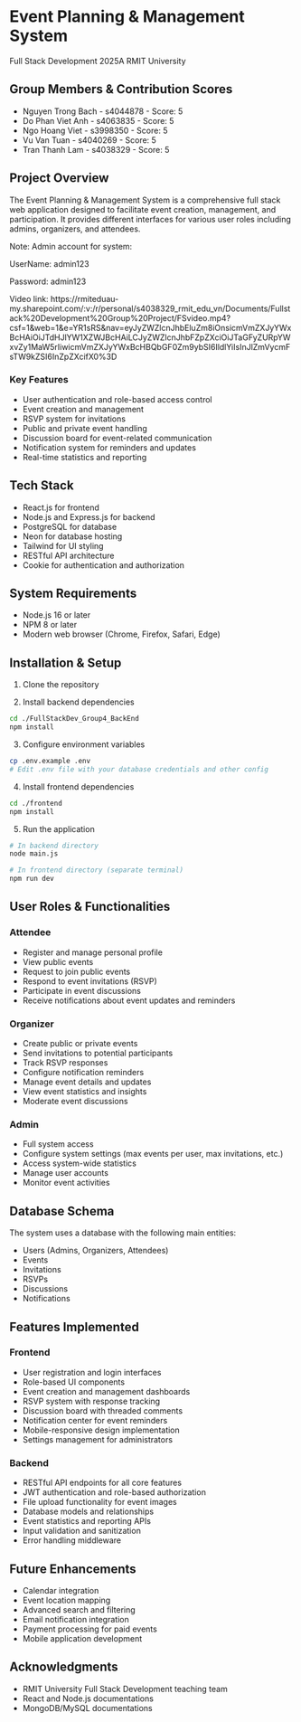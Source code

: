 # Event Planning & Management System

Full Stack Development 2025A
RMIT University

## Group Members & Contribution Scores
- Nguyen Trong Bach - s4044878 - Score: 5
- Do Phan Viet Anh - s4063835 - Score: 5
- Ngo Hoang Viet - s3998350 - Score: 5
- Vu Van Tuan - s4040269 - Score: 5
- Tran Thanh Lam - s4038329 - Score: 5

## Project Overview
The Event Planning & Management System is a comprehensive full stack web application designed to facilitate event creation, management, and participation. It provides different interfaces for various user roles including admins, organizers, and attendees.
<br>
<p>Note: Admin account for system:</p>
<p>UserName: admin123</p>
<p>Password: admin123</p>
<p> Video link: https://rmiteduau-my.sharepoint.com/:v:/r/personal/s4038329_rmit_edu_vn/Documents/Fullstack%20Development%20Group%20Project/FSvideo.mp4?csf=1&web=1&e=YR1sRS&nav=eyJyZWZlcnJhbEluZm8iOnsicmVmZXJyYWxBcHAiOiJTdHJlYW1XZWJBcHAiLCJyZWZlcnJhbFZpZXciOiJTaGFyZURpYWxvZy1MaW5rIiwicmVmZXJyYWxBcHBQbGF0Zm9ybSI6IldlYiIsInJlZmVycmFsTW9kZSI6InZpZXcifX0%3D

### Key Features
- User authentication and role-based access control
- Event creation and management
- RSVP system for invitations
- Public and private event handling
- Discussion board for event-related communication
- Notification system for reminders and updates
- Real-time statistics and reporting

## Tech Stack
- React.js for frontend
- Node.js and Express.js for backend
- PostgreSQL for database
- Neon for database hosting
- Tailwind for UI styling
- RESTful API architecture
- Cookie for authentication and authorization

## System Requirements
- Node.js 16 or later
- NPM 8 or later
- Modern web browser (Chrome, Firefox, Safari, Edge)

## Installation & Setup

1. Clone the repository

2. Install backend dependencies
```bash
cd ./FullStackDev_Group4_BackEnd
npm install
```

3. Configure environment variables
```bash
cp .env.example .env
# Edit .env file with your database credentials and other config
```

4. Install frontend dependencies
```bash
cd ./frontend
npm install
```

5. Run the application
```bash
# In backend directory
node main.js

# In frontend directory (separate terminal)
npm run dev
```

## User Roles & Functionalities

### Attendee
- Register and manage personal profile
- View public events
- Request to join public events
- Respond to event invitations (RSVP)
- Participate in event discussions
- Receive notifications about event updates and reminders

### Organizer
- Create public or private events
- Send invitations to potential participants
- Track RSVP responses
- Configure notification reminders
- Manage event details and updates
- View event statistics and insights
- Moderate event discussions

### Admin
- Full system access
- Configure system settings (max events per user, max invitations, etc.)
- Access system-wide statistics
- Manage user accounts
- Monitor event activities

## Database Schema
The system uses a database with the following main entities:
- Users (Admins, Organizers, Attendees)
- Events
- Invitations
- RSVPs
- Discussions
- Notifications

## Features Implemented

### Frontend
- User registration and login interfaces
- Role-based UI components
- Event creation and management dashboards
- RSVP system with response tracking
- Discussion board with threaded comments
- Notification center for event reminders
- Mobile-responsive design implementation
- Settings management for administrators

### Backend
- RESTful API endpoints for all core features
- JWT authentication and role-based authorization
- File upload functionality for event images
- Database models and relationships
- Event statistics and reporting APIs
- Input validation and sanitization
- Error handling middleware

## Future Enhancements
- Calendar integration
- Event location mapping
- Advanced search and filtering
- Email notification integration
- Payment processing for paid events
- Mobile application development

## Acknowledgments
- RMIT University Full Stack Development teaching team
- React and Node.js documentations
- MongoDB/MySQL documentations

